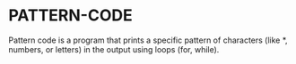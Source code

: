 # PATTERN-CODE
 Pattern code is a program that prints a specific pattern of characters (like *, numbers, or letters) in the output using loops (for, while).
